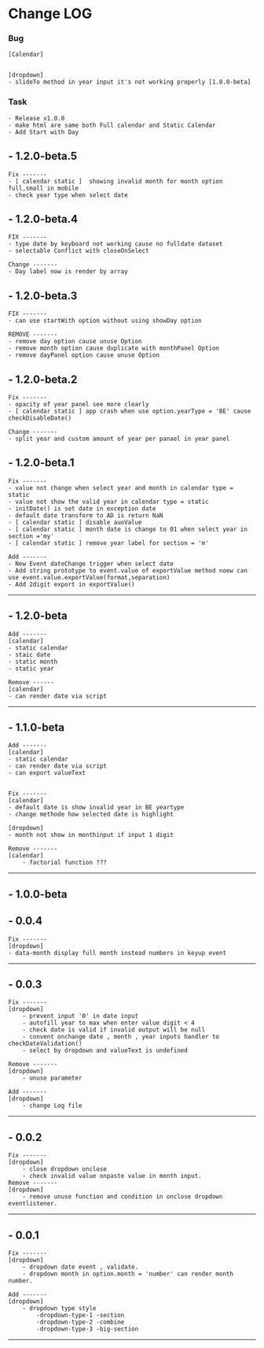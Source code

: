 # Change LOG
### Bug 
    [Calendar]


    [dropdown]
    - slideTo method in year input it's not working properly [1.0.0-beta]

### Task 
    - Release v1.0.0
    - make html are same both Full calendar and Static Calendar
    - Add Start with Day

## - 1.2.0-beta.5
    Fix -------
    - [ calendar static ]  showing invalid month for month option full,small in mobile 
    - check year type when select date

## - 1.2.0-beta.4
    FIX -------
    - type date by keyboard not working cause no fulldate dataset
    - selectable Conflict with closeOnSelect

    Change -------
    - Day label now is render by array

## - 1.2.0-beta.3
    FIX -------
    - can use startWith option without using showDay option

    REMOVE -------
    - remove day option cause unuse Option
    - remove month option cause duplicate with monthPanel Option
    - remove dayPanel option cause unuse Option

## - 1.2.0-beta.2
    Fix -------
    - opacity of year panel see more clearly
    - [ calendar static ] app crash when use option.yearType = 'BE' cause checkDisableDate()

    Change -------
    - split year and custom amount of year per panael in year panel 


## - 1.2.0-beta.1

    Fix -------
    - value not change when select year and month in calendar type = static
    - value not show the valid year in calendar type = static
    - initDate() is set date in exception date 
    - default date transform to AD is return NaN
    - [ calendar static ] disable auoValue
    - [ calendar static ] month date is change to 01 when select year in section ='my'
    - [ calendar static ] remove year label for section = 'm'

    Add -------
    - New Event dateChange trigger when select date 
    - Add string prototype to event.value of exportValue method noew can use event.value.exportValue(format,separation)
    - Add 2digit export in exportValue() 
    

---------------------------------
## - 1.2.0-beta
    Add -------
    [calendar]
    - static calendar
    - staic date
    - static month
    - static year

    Remove ------
    [calendar]
    - can render date via script

--------------------------------

## - 1.1.0-beta
    Add -------
    [calendar]
    - static calendar
    - can render date via script
    - can export valueText 


    Fix -------
    [calendar]
    - default date is show invalid year in BE yeartype
    - change methode how selected date is highlight 

    [dropdown]
    - month not show in monthinput if input 1 digit  

    Remove -------
    [calendar]
        - factorial function ???
        
--------------------------------
## - 1.0.0-beta 

## - 0.0.4
    Fix -------
    [dropdown]
    - data-month display full month instead numbers in keyup event 

--------------------------------

## - 0.0.3
    Fix -------
    [dropdown]
        - prevent input '0' in date input
        - autofill year to max when enter value digit < 4  
        - check date is valid if invalid output will be null
        - convent onchange date , month , year inputs handler to checkDateValidation()
        - select by dropdown and valueText is undefined

    Remove -------
    [dropdown]
        - unuse parameter

    Add -------
    [dropdown]
        - change Log file
    
---------------------------------

## - 0.0.2
    Fix -------
    [dropdown]
        - close dropdown onclose 
        - check invalid value onpaste value in month input.
    Remove -------
    [dropdown]
        - remove unuse function and condition in onclose dropdown eventlistener.

---------------------------------

## - 0.0.1
    Fix ------- 
    [dropdown]
        - dropdown date event , validate. 
        - dropdown month in option.month = 'number' can render month number.

    Add -------
    [dropdown]
        - dropdown type style
            -dropdown-type-1 -section
            -dropdown-type-2 -combine
            -dropdown-type-3 -big-section


---------------------------------
